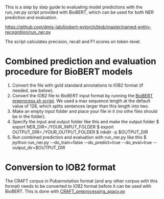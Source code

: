 This is a step by step guide to evaluating model predictions with the run_ner.py script provided with BioBERT, which can be used for both NER prediction and evaluation.

https://github.com/dmis-lab/biobert-pytorch/blob/master/named-entity-recognition/run_ner.py

The script calculates precision, recall and F1 scores on token-level.

# Combined prediction and evaluation procedure for BioBERT models
1. Convert the file with gold standard annotations to IOB2 format (if needed, see below). 
2. Convert the IOB2 file to BioBERT input format by running the [BioBERT preprocess.sh script](https://github.com/dmis-lab/biobert-pytorch/blob/master/named-entity-recognition/preprocess.sh). We used a max sequence length at the default value of 128, which splits sentences larger than this length into two.
3. Make an empty input folder and place your file in it (no othe files should be in the folder).
4. Specify the input and output folder like this and make the output folder
$ export NER_DIR=./YOUR_INPUT_FOLDER
$ export OUTPUT_DIR=./YOUR_OUTPUT_FOLDER
$ mkdir -p $OUTPUT_DIR
4. Run combined prediction and evaluation with run_ner.py like this
$ python run_ner.py --do_train=false --do_predict=true --do_eval=true --output_dir=$OUTPUT_DIR


# Conversion to IOB2 format
The CRAFT corpus in Pubannotation format (and any other corpus with this format) needs to be converted to IOB2 format before it can be used with BioBERT. 
This is done with [CRAFT_preprocessing_spacy.py](https://github.com/Aitslab/EasyNER/blob/main/supplementary/experiment_scripts/CRAFT_preprocessing_spacy.py)


